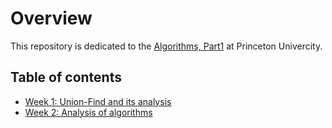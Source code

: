 # Overview
This repository is dedicated to the [Algorithms, Part1](https://www.coursera.org/learn/algorithms-part1) at Princeton Univercity.

## Table of contents
* [Week 1: Union-Find and its analysis](./src/algorithms/java/firstweek/notes.md)
* [Week 2: Analysis of algorithms](./src/algorithms/java/secondweek/analysis-of-algorithms/notes.md)